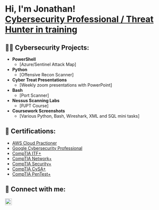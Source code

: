 <h1>Hi, I'm Jonathan! <br/><a href="https://github.com/GroguTheCoder"> <a href="https://www.linkedin.com/in/jonathan-m-939555224/">Cybersecurity Professional / Threat Hunter in training</a> 

<h2>👨‍💻 Cybersecurity Projects:</h2>

- <b>PowerShell</b>
  - [Azure/Sentinel Attack Map]
- <b>Python</b>
  - [Offensive Recon Scanner]
- <b>Cyber Treat Presentations</b>
  - [Weekly zoom presentations with PowerPoint]
- <b>Bash</b>
  - [Port Scanner]
- <b>Nessus Scanning Labs</b>
  - [PJPT Course]
- <b>Coursework Screenshots</b>
  - [Various Python, Bash, Wireshark, XML and SQL mini tasks]

<h2>📄 Certifications:</h2>

- [AWS Cloud Practioner](https://aw.certmetrics.com/amazon/public/verification.aspx)
- [Google Cybersecurity Professional](https://www.coursera.org/account/accomplishments/professional-cert/6PQ9TQATWR69?trk=public_profile_see-credential)
- [CompTIA ITF+](https://www.certmetrics.com/comptia/public/verification.aspx/)
- [CompTIA Network+](https://www.certmetrics.com/comptia/public/verification.aspx/)
- [CompTIA Security+](https://www.certmetrics.com/comptia/public/verification.aspx/)
- [CompTIA CySA+](https://www.certmetrics.com/comptia/public/verification.aspx/)
- [CompTIA PenTest+](https://www.certmetrics.com/comptia/public/verification.aspx/)

<h2> 🤳 Connect with me:</h2>

[<img align="left" alt="Jonathan Montoya | LinkedIn" width="22px" src="https://cdn.jsdelivr.net/npm/simple-icons@v3/icons/linkedin.svg" />][linkedin]

[linkedin]: https://linkedin.com/in/jonathan-m-939555224/
